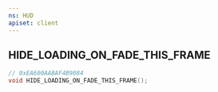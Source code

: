 ```yaml
---
ns: HUD
apiset: client
---
```

## HIDE_LOADING_ON_FADE_THIS_FRAME

```c
// 0xEA600AABAF4B9084
void HIDE_LOADING_ON_FADE_THIS_FRAME();
```





